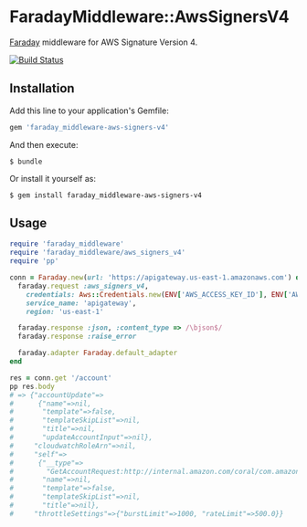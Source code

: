 # FaradayMiddleware::AwsSignersV4

[Faraday](https://github.com/lostisland/faraday) middleware for AWS Signature Version 4.

[![Build Status](https://travis-ci.org/winebarrel/faraday_middleware-aws-signers-v4.svg)](https://travis-ci.org/winebarrel/faraday_middleware-aws-signers-v4)

## Installation

Add this line to your application's Gemfile:

```ruby
gem 'faraday_middleware-aws-signers-v4'
```

And then execute:

    $ bundle

Or install it yourself as:

    $ gem install faraday_middleware-aws-signers-v4

## Usage

```ruby
require 'faraday_middleware'
require 'faraday_middleware/aws_signers_v4'
require 'pp'

conn = Faraday.new(url: 'https://apigateway.us-east-1.amazonaws.com') do |faraday|
  faraday.request :aws_signers_v4,
    credentials: Aws::Credentials.new(ENV['AWS_ACCESS_KEY_ID'], ENV['AWS_SECRET_ACCESS_KEY']),
    service_name: 'apigateway',
    region: 'us-east-1'

  faraday.response :json, :content_type => /\bjson$/
  faraday.response :raise_error

  faraday.adapter Faraday.default_adapter
end

res = conn.get '/account'
pp res.body
# => {"accountUpdate"=>
#      {"name"=>nil,
#       "template"=>false,
#       "templateSkipList"=>nil,
#       "title"=>nil,
#       "updateAccountInput"=>nil},
#     "cloudwatchRoleArn"=>nil,
#     "self"=>
#      {"__type"=>
#        "GetAccountRequest:http://internal.amazon.com/coral/com.amazonaws.backplane.controlplane/",
#       "name"=>nil,
#       "template"=>false,
#       "templateSkipList"=>nil,
#       "title"=>nil},
#     "throttleSettings"=>{"burstLimit"=>1000, "rateLimit"=>500.0}}
```
